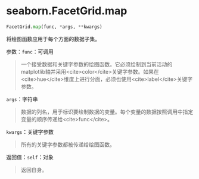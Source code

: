 # seaborn.FacetGrid.map

```py
FacetGrid.map(func, *args, **kwargs)
```

将绘图函数应用于每个方面的数据子集。

参数：`func`：可调用

> 一个接受数据和关键字参数的绘图函数。它必须绘制到当前活动的matplotlib轴并采用&lt;cite&gt;color&lt;/cite&gt;关键字参数。如果在&lt;cite&gt;hue&lt;/cite&gt;维度上进行分面，必须也使用&lt;cite&gt;label&lt;/cite&gt;关键字参数。

`args`：字符串

> 数据的列名，用于标识要绘制数据的变量。每个变量的数据按照调用中指定变量的顺序传递给&lt;cite&gt;func&lt;/cite&gt;。

`kwargs`：关键字参数

> 所有的关键字参数都被传递给绘图函数。


返回值：`self`：对象

> 返回自身。
